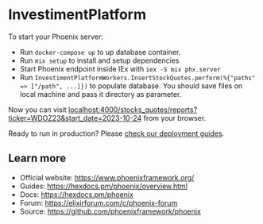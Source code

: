 # InvestimentPlatform

To start your Phoenix server:

  * Run `docker-compose up` to up database container.
  * Run `mix setup` to install and setup dependencies
  * Start Phoenix endpoint inside IEx with `iex -S mix phx.server`
  * Run `InvestimentPlatformWorkers.InsertStockQuotes.perform(%{"paths" => ["/path", ...]})` to populate database. 
    You should save files on local machine and pass it directory as parameter.

Now you can visit [localhost:4000/stocks_quotes/reports?ticker=WDOZ23&start_date=2023-10-24](http://localhost:4000/stocks_quotes/reports?ticker=WDOZ23&start_date=2023-10-24) from your browser.

Ready to run in production? Please [check our deployment guides](https://hexdocs.pm/phoenix/deployment.html).

## Learn more

  * Official website: https://www.phoenixframework.org/
  * Guides: https://hexdocs.pm/phoenix/overview.html
  * Docs: https://hexdocs.pm/phoenix
  * Forum: https://elixirforum.com/c/phoenix-forum
  * Source: https://github.com/phoenixframework/phoenix
